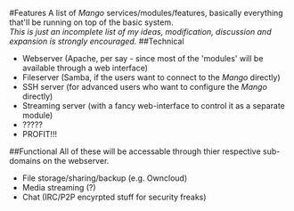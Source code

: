#Features
A list of *Mango* services/modules/features, basically everything that'll be running on top of the basic system.  
*This is just an incomplete list of my ideas, modification, discussion and expansion is strongly encouraged.*
##Technical
- Webserver (Apache, per say - since most of the 'modules' will be available through a web interface)
- Fileserver (Samba, if the users want to connect to the *Mango* directly)
- SSH server (for advanced users who want to configure the *Mango* directly)
- Streaming server (with a fancy web-interface to control it as a separate module)
- ?????
- PROFIT!!!

##Functional
All of these will be accessable through thier respective sub-domains on the webserver.
- File storage/sharing/backup (e.g. Owncloud)
- Media streaming (?)
- Chat (IRC/P2P encyrpted stuff for security freaks)
